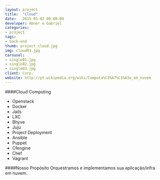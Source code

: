 ```yaml
---
layout: project
title:  "Cloud"
date:   2015-05-02 00:00:00
developer: Abner e Gabriel
categories:
- project
tags:
- back-end
thumb: project_cloud.jpg
img: cloud01.jpg
carousel:
- single01.jpg
- single02.jpg
- single03.jpg
client: Corp.
website: http://pt.wikipedia.org/wiki/Computa%C3%A7%C3%A3o_em_nuvem
---
```

####Cloud Computing

- Openstack
- Docker 
- Jails
- LXC 
- Bhyve
- Juju 
- Project Deployment
- Ansible
- Puppet
- Cfengine 
- Chef
- Vagrant

####Nosso Propósito
Orquestramos e implementamos sua aplicação/infra em nuvem.
